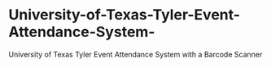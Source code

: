 # University-of-Texas-Tyler-Event-Attendance-System-
University of Texas Tyler Event Attendance System with a Barcode Scanner 
